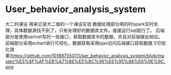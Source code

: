# User_behavior_analysis_system
大二的课设
用来记录大二做的一个课设实验
数据处理部分用的时spark实时处理，具体数据源找不到了，只有处理好的数据库文件。直接运行sql就行了。
后端部分是使用serlvet写的一些接口，获取数据库中的数据，并且对前端做出响应。
前端部分采用echart进行可视化，数据获取采用ajax访问后端接口获取数据
![可视化效果]https://github.com/1018875507/User_behavior_analysis_system/blob/master/%E5%8F%AF%E8%A7%86%E5%8C%96%E6%95%88%E6%9E%9C.png
